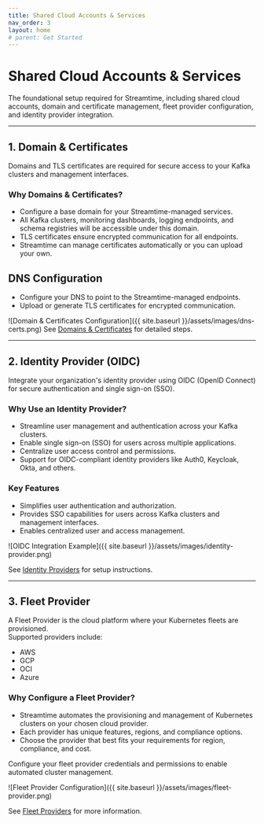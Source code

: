 ```yaml
---
title: Shared Cloud Accounts & Services
nav_order: 3
layout: home
# parent: Get Started
---
```


# Shared Cloud Accounts & Services

The foundational setup required for Streamtime, including shared cloud accounts, domain and certificate management, fleet provider configuration, and identity provider integration.

---


## 1. Domain & Certificates

Domains and TLS certificates are required for secure access to your Kafka clusters and management interfaces.  
### Why Domains & Certificates?
- Configure a base domain for your Streamtime-managed services.
- All Kafka clusters, monitoring dashboards, logging endpoints, and schema registries will be accessible under this domain.
- TLS certificates ensure encrypted communication for all endpoints.
- Streamtime can manage certificates automatically or you can upload your own.

## DNS Configuration
- Configure your DNS to point to the Streamtime-managed endpoints.
- Upload or generate TLS certificates for encrypted communication.

![Domain & Certificates Configuration]({{ site.baseurl }}/assets/images/dns-certs.png)
See [Domains & Certificates](domains-certificates.html) for detailed steps.

---

## 2. Identity Provider (OIDC)

Integrate your organization's identity provider using OIDC (OpenID Connect) for secure authentication and single sign-on (SSO).  

### Why Use an Identity Provider?
- Streamline user management and authentication across your Kafka clusters.
- Enable single sign-on (SSO) for users across multiple applications.
- Centralize user access control and permissions.
- Support for OIDC-compliant identity providers like Auth0, Keycloak, Okta, and others.

### Key Features
- Simplifies user authentication and authorization.
- Provides SSO capabilities for users across Kafka clusters and management interfaces.
- Enables centralized user and access management.

![OIDC Integration Example]({{ site.baseurl }}/assets/images/identity-provider.png)

See [Identity Providers](identity-providers.html) for setup instructions.

---


## 3. Fleet Provider

A Fleet Provider is the cloud platform where your Kubernetes fleets are provisioned.  
Supported providers include:
- AWS
- GCP
- OCI
- Azure

### Why Configure a Fleet Provider?
- Streamtime automates the provisioning and management of Kubernetes clusters on your chosen cloud provider.
- Each provider has unique features, regions, and compliance options.
- Choose the provider that best fits your requirements for region, compliance, and cost.

Configure your fleet provider credentials and permissions to enable automated cluster management.

![Fleet Provider Configuration]({{ site.baseurl }}/assets/images/fleet-provider.png)

See [Fleet Providers](fleet-providers.html) for more information.
